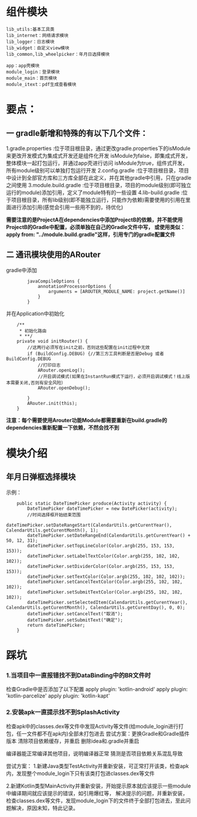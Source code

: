 # 组件模块
```
lib_utils:基本工具类
lib_internet：网络请求模块
lib_logger：日志模块
lib_widget：自定义view模块
lib_common,lib_wheelpicker：年月日选择模块

app：app壳模块
module_login：登录模块
module_main：首页模块
module_itext：pdf生成查看模块
```

# 要点：
## 一 gradle新增和特殊的有以下几个文件：

1.gradle.properties   :位于项目根目录，通过更改gradle.properties下的isModule来更改开发模式为集成式开发还是组件化开发
                       isModule为false，即集成式开发，整体模块一起打包运行，并通过app壳进行访问
                       isModule为true，组件式开发，所有module级别可以单独打包运行开发
2.config.gradle       :位于项目根目录，项目中设计到全部官方库和三方库全部在此定义，并在其他gradle中引用，只在gradle之间使用
3.module.build.gradle :位于项目根目录，项目的module级别(即可独立运行的module)添加引用，定义了module特有的一些设置
4.lib-build.gradle    :位于项目根目录，所有lib级别(即不能独立运行，只能作为依赖)需要使用的引用在里面进行添加引用(感觉会引用一些用不到的，待优化)

**需要注意的是ProjectA在dependencies中添加ProjectB的依赖，并不能使用ProjectB的Gradle中配置，必须单独在自己的Gradle文件中写，
或使用类似：apply from: "../module.build.gradle"这样，引用专门的gradle配置文件**

## 二 通讯模块使用的ARouter
gradle中添加
```
        javaCompileOptions {
            annotationProcessorOptions {
                arguments = [AROUTER_MODULE_NAME: project.getName()]
            }
        }
```
并在Application中初始化
```
    /**
     * 初始化路由
     * **/
    private void initRouter() {
        //这两行必须写在init之前，否则这些配置在init过程中无效
        if (BuildConfig.DEBUG) {//第三方工具判断是否是Debug 或者BuildConfig.DEBUG
            //打印日志
            ARouter.openLog();
            //开启调试模式(如果在InstantRun模式下运行，必须开启调试模式！线上版本需要关闭,否则有安全风险）
            ARouter.openDebug();

        }
        ARouter.init(this);
    }
```
**注意：每个需要使用Arouter功能Module都需要重新在build.gradle的dependencies重新配置一下依赖，不然会找不到**

# 模块介绍

## 年月日弹框选择模块

示例：
```
    public static DateTimePicker produce(Activity activity) {
        DateTimePicker dateTimePicker = new DatePicker(activity);
        //时间选择框开始结束范围
        dateTimePicker.setDateRangeStart(CalendarUtils.getCurentYear(), CalendarUtils.getCurentMonth(), 1);
        dateTimePicker.setDateRangeEnd(CalendarUtils.getCurentYear() + 50, 12, 31);
        dateTimePicker.setTopLineColor(Color.argb(255, 153, 153, 153));
        dateTimePicker.setLabelTextColor(Color.argb(255, 102, 102, 102));
        dateTimePicker.setDividerColor(Color.argb(255, 153, 153, 153));
        dateTimePicker.setTextColor(Color.argb(255, 102, 102, 102));
        dateTimePicker.setCancelTextColor(Color.argb(255, 102, 102, 102));
        dateTimePicker.setSubmitTextColor(Color.argb(255, 102, 102, 102));
        dateTimePicker.setSelectedItem(CalendarUtils.getCurentYear(), CalendarUtils.getCurentMonth(), CalendarUtils.getCurentDay(), 0, 0);
        dateTimePicker.setCancelText("取消");
        dateTimePicker.setSubmitText("确定");
        return dateTimePicker;
    }
```


# 踩坑
### 1.当项目中一直报错找不到DataBinding中的BR文件时

检查Gradle中是否添加了以下配置
apply plugin: 'kotlin-android'
apply plugin: 'kotlin-parcelize'
apply plugin: 'kotlin-kapt'

### 2.安装apk一直提示找不到SplashActivity

检查apk中的classes.dex等文件中发现Activity等文件(给module_login进行打包，任一文件都不在apk内)全部未打包进去
尝试方案：更换Gradle和Gradle插件版本
        清除项目依赖缓存，并重启
        删除idea和.gradle并重启

编译器能正常编译其他项目，说明编译器正常
猜测是否项目依赖关系混乱导致

尝试方案：
1.新建Java类型TestActivity并重新安装，可正常打开该类，检查apk内，发现整个module_login下只有该类打包进classes.dex等文件

2.新建Kotlin类型MainActivity并重新安装，开始提示原本就应该提示一些module中编译期间就应该提示的错误，如引用爆红等，
解决提示的问题，并重新安装，检查classes.dex等文件，发现module_login下的文件终于全部打包进去，至此问题解决，原因未知，特此记录。
